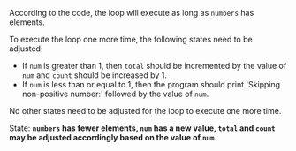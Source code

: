 According to the code, the loop will execute as long as `numbers` has elements. 

To execute the loop one more time, the following states need to be adjusted:
- If `num` is greater than 1, then `total` should be incremented by the value of `num` and `count` should be increased by 1.
- If `num` is less than or equal to 1, then the program should print 'Skipping non-positive number:' followed by the value of `num`.

No other states need to be adjusted for the loop to execute one more time.

State: **`numbers` has fewer elements, `num` has a new value, `total` and `count` may be adjusted accordingly based on the value of `num`.**